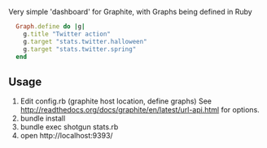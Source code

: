 Very simple 'dashboard' for Graphite, with Graphs being defined in Ruby

```ruby
  Graph.define do |g|
    g.title "Twitter action"
    g.target "stats.twitter.halloween"
    g.target "stats.twitter.spring"
  end
```

## Usage
1. Edit config.rb (graphite host location, define graphs)
   See http://readthedocs.org/docs/graphite/en/latest/url-api.html for options.
2. bundle install
3. bundle exec shotgun stats.rb
4. open http://localhost:9393/
